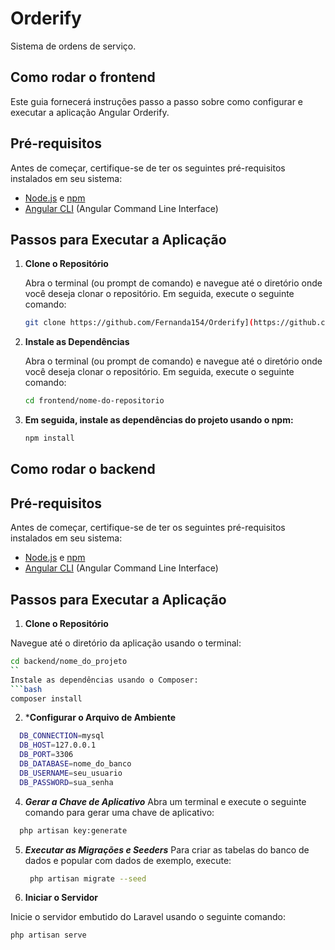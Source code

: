 # Orderify
Sistema de ordens de serviço.

## Como rodar o frontend

Este guia fornecerá instruções passo a passo sobre como configurar e executar a aplicação Angular Orderify.

## Pré-requisitos

Antes de começar, certifique-se de ter os seguintes pré-requisitos instalados em seu sistema:

- [Node.js](https://nodejs.org/) e [npm](https://www.npmjs.com/)
- [Angular CLI](https://angular.io/cli) (Angular Command Line Interface)

## Passos para Executar a Aplicação

1. **Clone o Repositório**

   Abra o terminal (ou prompt de comando) e navegue até o diretório onde você deseja clonar o repositório. Em seguida, execute o seguinte comando:

   ```bash
   git clone https://github.com/Fernanda154/Orderify](https://github.com/Fernanda154/Orderify.git

2. **Instale as Dependências**

   Abra o terminal (ou prompt de comando) e navegue até o diretório onde você deseja clonar o repositório. Em seguida, execute o seguinte comando:

   ```bash
   cd frontend/nome-do-repositorio
   
3. **Em seguida, instale as dependências do projeto usando o npm:** 
    ```bash
   npm install
    
## Como rodar o backend

## Pré-requisitos

Antes de começar, certifique-se de ter os seguintes pré-requisitos instalados em seu sistema:

- [Node.js](https://nodejs.org/) e [npm](https://www.npmjs.com/)
- [Angular CLI](https://angular.io/cli) (Angular Command Line Interface)

## Passos para Executar a Aplicação

1. **Clone o Repositório**

  Navegue até o diretório da aplicação usando o terminal: 
  ```bash
  cd backend/nome_do_projeto
``
 Instale as dependências usando o Composer:
 ```bash
  composer install
  ```
2. ***Configurar o Arquivo de Ambiente**
```bash
  DB_CONNECTION=mysql
  DB_HOST=127.0.0.1
  DB_PORT=3306
  DB_DATABASE=nome_do_banco
  DB_USERNAME=seu_usuario
  DB_PASSWORD=sua_senha
```
4. ***Gerar a Chave de Aplicativo***
  Abra um terminal e execute o seguinte comando para gerar uma chave de aplicativo:
  ```bash
    php artisan key:generate
  ```
5. ***Executar as Migrações e Seeders***
   Para criar as tabelas do banco de dados e popular com dados de exemplo, execute:
   ```bash
    php artisan migrate --seed
   ```

6. **Iniciar o Servidor**

Inicie o servidor embutido do Laravel usando o seguinte comando:
  ```bash 
  php artisan serve
```



